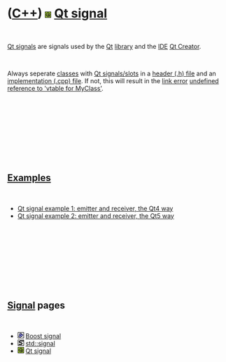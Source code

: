 



 

 

 

 

 

([C++](Cpp.htm)) ![Qt](PicQt.png) [Qt signal](CppQtSignal.htm)
==============================================================

 

[Qt signals](CppQtSignal.htm) are signals used by the [Qt](CppQt.htm)
[library](CppLibrary.htm) and the [IDE](CppIde.htm) [Qt
Creator](CppQtCreator.htm).

 

Always seperate [classes](CppClass.htm) with [Qt
signals/slots](CppQtSignal.htm) in a [header (.h)
file](CppHeaderFile.htm) and an [implementation (.cpp)
file](CppImplementationFile.htm). If not, this will result in the [link
error](CppLinkError.htm) [undefined reference to 'vtable for
MyClass'](CppLinkErrorUndefinedReferenceToVtableForMyDialog.htm).

 

 

 

 

 

[Examples](CppExample.htm)
--------------------------

 

-   [Qt signal example 1: emitter and receiver, the Qt4
    way](CppQtSignalExample1.htm)
-   [Qt signal example 2: emitter and receiver, the Qt5
    way](CppQtSignalExample2.htm)

 

 

 

 

 

[Signal](CppSignal.htm) pages
-----------------------------

 

-   ![Boost](PicBoost.png) [Boost signal](CppBoostSignal.htm)
-   ![STL](PicStl.png) [std::signal](CppStdSignal.htm)
-   ![Qt](PicQt.png) [Qt signal](CppQtSignal.htm)

 

 

 

 

 





 



